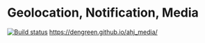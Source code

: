 # Geolocation, Notification, Media
[![Build status](https://ci.appveyor.com/api/projects/status/80iexwbehwkweeb8?svg=true)](https://ci.appveyor.com/project/DenGreen/ahj-media)
https://dengreen.github.io/ahj_media/
